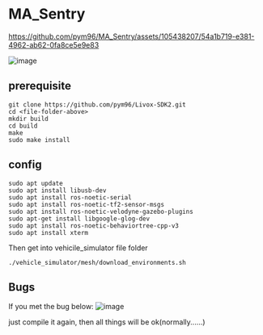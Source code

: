 # MA_Sentry

https://github.com/pym96/MA_Sentry/assets/105438207/54a1b719-e381-4962-ab62-0fa8ce5e9e83

![image](https://github.com/pym96/MA_Sentry/assets/105438207/6373742c-4ca8-4d8a-8e34-64be34388b41)

## prerequisite
```
git clone https://github.com/pym96/Livox-SDK2.git
cd <file-folder-above>
mkdir build
cd build
make
sudo make install
```


## config
```
sudo apt update
sudo apt install libusb-dev
sudo apt install ros-noetic-serial
sudo apt install ros-noetic-tf2-sensor-msgs
sudo apt install ros-noetic-velodyne-gazebo-plugins
sudo apt-get install libgoogle-glog-dev
sudo apt install ros-noetic-behaviortree-cpp-v3
sudo apt install xterm
```

Then get into vehicile_simulator file folder
```
./vehicle_simulator/mesh/download_environments.sh
```

## Bugs
If you met the bug below:
![image](https://github.com/pym96/MA_Sentry/assets/105438207/5c0098e9-fdc7-4256-9d44-c7745650a884)

just compile it again, then all things will be ok(normally......)
